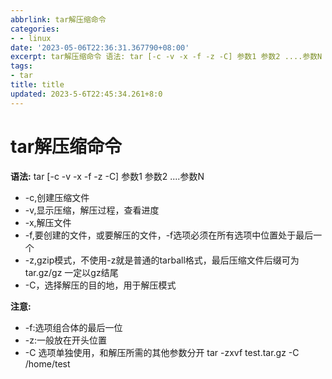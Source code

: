 ```yaml
---
abbrlink: tar解压缩命令
categories:
- - linux
date: '2023-05-06T22:36:31.367790+08:00'
excerpt: tar解压缩命令 语法: tar [-c -v -x -f -z -C] 参数1 参数2 ....参数N  -c,创建压缩文件 -v,显示压缩，解压过程，查看进度 -x,解压文件 -f,要创建的文件，...
tags:
- tar
title: title
updated: 2023-5-6T22:45:34.261+8:0
---
```

# tar解压缩命令

**语法:** tar [-c -v -x -f -z -C] 参数1 参数2 ....参数N

- -c,创建压缩文件
- -v,显示压缩，解压过程，查看进度
- -x,解压文件
- -f,要创建的文件，或要解压的文件，-f选项必须在所有选项中位置处于最后一个
- -z,gzip模式，不使用-z就是普通的tarball格式，最后压缩文件后缀可为tar.gz/gz 一定以gz结尾
- -C，选择解压的目的地，用于解压模式

**注意:**

- -f:选项组合体的最后一位
- -z:一般放在开头位置
- -C 选项单独使用，和解压所需的其他参数分开  tar -zxvf test.tar.gz -C /home/test
